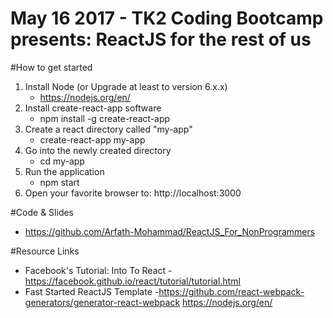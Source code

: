 # May 16 2017 - TK2 Coding Bootcamp presents: ReactJS for the rest of us

#How to get started
1) Install Node (or Upgrade at least to version 6.x.x) 
	- https://nodejs.org/en/
2) Install create-react-app software 
	- npm install -g create-react-app
3) Create a react directory called "my-app" 
	- create-react-app my-app
4) Go into the newly created directory 
	- cd my-app 
5) Run the application 
	- npm start
6) Open your favorite browser to: http://localhost:3000


#Code & Slides
- https://github.com/Arfath-Mohammad/ReactJS_For_NonProgrammers

#Resource Links

- Facebook's Tutorial: Into To React - https://facebook.github.io/react/tutorial/tutorial.html 
- Fast Started ReactJS Template -https://github.com/react-webpack-generators/generator-react-webpack https://nodejs.org/en/
